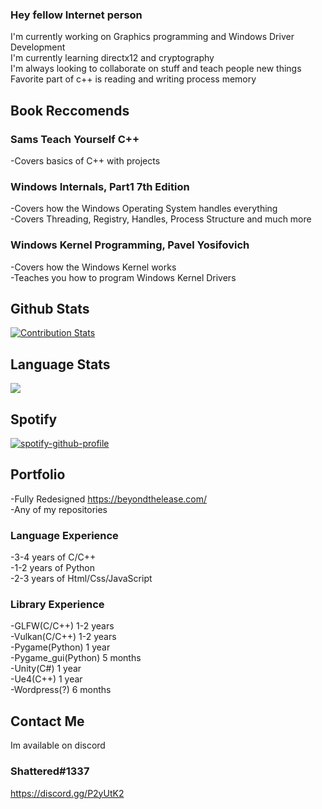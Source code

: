 ### Hey fellow Internet person

<!--
**ttvtempest17/ttvtempest17** is a ✨ _special_ ✨ repository because its `README.md` (this file) appears on your GitHub profile.

Here are some ideas to get you started:

- 🔭 I’m currently working on ...
- 🌱 I’m currently learning ...
- 👯 I’m looking to collaborate on ...
- 🤔 I’m looking for help with ...
- 💬 Ask me about ...
- 📫 How to reach me: ...
- 😄 Pronouns: ...
- ⚡ Fun fact: ...
-->
I'm currently working on Graphics programming and Windows Driver Development </br>
I'm currently learning directx12 and cryptography </br>
I'm always looking to collaborate on stuff and teach people new things </br>
Favorite part of c++ is reading and writing process memory </br>

## Book Reccomends 
### Sams Teach Yourself C++</br>
  -Covers basics of C++ with projects</br>
### Windows Internals, Part1 7th Edition</br>
  -Covers how the Windows Operating System handles everything</br>
  -Covers Threading, Registry, Handles, Process Structure and much more </br>
### Windows Kernel Programming, Pavel Yosifovich</br>
  -Covers how the Windows Kernel works</br>
  -Teaches you how to program Windows Kernel Drivers</br>

## Github Stats
[![Contribution Stats](https://github-contribution-stats.vercel.app/api/?username=ttvtempest17)](https://github.com/LordDashMe/github-contribution-stats/)
## Language Stats
![](https://github.com/ttvtempest17/refactored-umbrella/blob/master/generated/languages.svg)
  
## Spotify
[![spotify-github-profile](https://spotify-github-profile.vercel.app/api/view?uid=noahjacoblynn&cover_image=true&theme=default)](https://github.com/kittinan/spotify-github-profile=100x100)

## Portfolio
-Fully Redesigned https://beyondthelease.com/</br>
-Any of my repositories</br>
### Language Experience
-3-4 years of C/C++</br>
-1-2 years of Python</br>
-2-3 years of Html/Css/JavaScript</br>
### Library Experience
-GLFW(C/C++) 1-2 years</br>
-Vulkan(C/C++) 1-2 years</br>
-Pygame(Python) 1 year</br>
-Pygame_gui(Python) 5 months</br>
-Unity(C#) 1 year</br>
-Ue4(C++) 1 year</br>
-Wordpress(?) 6 months</br>
## Contact Me
Im available on discord 
### Shattered#1337 </br>
https://discord.gg/P2yUtK2
